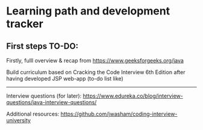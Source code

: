 # Learning path and development tracker

First steps TO-DO:
--------------------------------------------------------------------------
Firstly, fulll overview & recap from
https://www.geeksforgeeks.org/java    

Build curriculum based on Cracking the Code Interview 6th Edition after having developed
JSP web-app (to-do list like)

--------------------------------------------------------------------------
Interview questions (for later):
https://www.edureka.co/blog/interview-questions/java-interview-questions/


Additional resources:
https://github.com/jwasham/coding-interview-university
